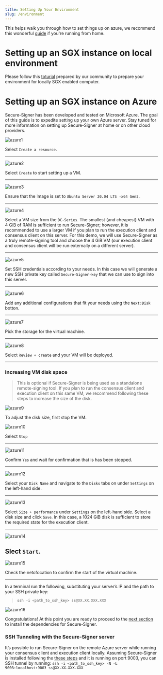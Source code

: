 ```yaml
---
title: Setting Up Your Environment
slug: /environment
---
```


This helps walk you through how to set things up on azure, we recommend this wonderful [guide](https://mirror.xyz/ladislaus.eth/joTqwZ1sBLxlJayV4pIYxCkwl4RWheM_xipU_OCp9MM) if you're running from home.

# Setting up an SGX instance on local environment

Please follow this [toturial](https://mirror.xyz/ladislaus.eth/joTqwZ1sBLxlJayV4pIYxCkwl4RWheM_xipU_OCp9MM) prepared by our community to prepare your environment for locally SGX enabled computer.

# Setting up an SGX instance on Azure

Secure-Signer has been developed and tested on Microsoft Azure. The goal of this guide is to expedite setting up your own Azure server. Stay tuned for more information on setting up Secure-Signer at home or on other cloud providers.

![azure1](/img/azure_1.png)

Select `Create a resource`.

---

![azure2](/img/azure_2.png)

Select `Create` to start setting up a VM.

---

![azure3](/img/azure_3.png)

Ensure that the Image is set to `Ubuntu Server 20.04 LTS -x64 Gen2`.

---

![azure4](/img/azure_4.png)

Select a VM size from the `DC-Series`. The smallest (and cheapest) VM with 4 GiB of RAM is sufficient to run Secure-Signer; however, it is recommended to use a larger VM if you plan to run the execution client and consensus client on this server. For this demo, we will use Secure-Signer as a truly remote-signing tool and choose the 4 GiB VM (our execution client and consensus client will be run externally on a different server).

---

![azure5](/img/azure_5.png)

Set SSH credentials according to your needs. In this case we will generate a new SSH private key called `Secure-Signer-key` that we can use to sign into this server.

---

![azure6](/img/azure_6.png)

Add any additional configurations that fit your needs using the `Next:Disk` botton.

---

![azure7](/img/azure_7.png)

Pick the storage for the virtual machine.

---

![azure8](/img/azure_8.png)

Select `Review + create` and your VM will be deployed.

---

### Increasing VM disk space

> This is optional if Secure-Signer is being used as a standalone remote-signing tool. If you plan to run the consensus client and execution client on this same VM, we recommend following these steps to increase the size of the disk.

![azure9](/img/azure_9.png)

To adjust the disk size, first stop the VM.

![azure10](/img/azure_10.png)

Select `Stop`

---

![azure11](/img/azure_11.png)

Confirm `Yes` and wait for confirmation that is has been stopped.

---

![azure12](/img/azure_12.png)

Select your `Disk Name` and navigate to the `Disks` tabs on under `Settings` on the left-hand side.

---

![azure13](/img/azure_13.png)

Select `Size + performance` under `Settings` on the left-hand side.
Select a disk size and click `Save`. In this case, a 1024 GiB disk is sufficient to store the required state for the execution client.

---

![azure14](/img/azure_14.png)

## Slect `Start`.

![azure15](/img/azure_15.png)

Check the netofocation to confirm the start of the virtual machine.

---

In a terminal run the following, substituting your server’s IP and the path to your SSH private key:

> `ssh -i <path_to_ssh_key> ss@XX.XX.XXX.XXX`

![azure16](/img/azure_16.png)

Congratulations! At this point you are ready to proceed to the [next section](../installation) to install the dependencies for Secure-Signer.

### SSH Tunneling with the Secure-Signer server

It’s possible to run Secure-Signer on the remote Azure server while running your consensus client and execution client locally. Assuming Secure-Signer is installed following the [these steps](install-prereqs) and it is running on port 9003, you can SSH tunnel by running:
`ssh -i <path_to_ssh_key> -N -L 9003:localhost:9003 ss@XX.XX.XXX.XXX`
